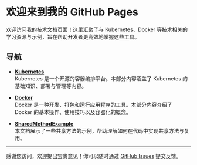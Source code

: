 # 欢迎来到我的 GitHub Pages

欢迎访问我的技术文档页面！这里汇聚了与 Kubernetes、Docker 等技术相关的学习资源与示例，旨在帮助开发者更高效地掌握这些工具。

## 导航

- **[Kubernetes](k8s.md)**  
  Kubernetes 是一个开源的容器编排平台。本部分内容涵盖了 Kubernetes 的基础知识、部署与管理等内容。

- **[Docker](docker.md)**  
  Docker 是一种开发、打包和运行应用程序的工具。本部分内容介绍了 Docker 的基本操作、使用技巧以及容器化的概念。

- **[SharedMethodExample](SharedMethodExample.md)**  
  本文档展示了一些共享方法的示例，帮助理解如何在代码中实现共享方法与复用。
---

感谢您访问，欢迎提出宝贵意见！你可以随时通过 [GitHub Issues](https://github.com/tiaohe/tiaohe.github.io/issues) 提交反馈。
